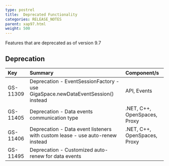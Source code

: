 ```yaml
---
type: postrel
title:  Deprecated Functionality
categories: RELEASE_NOTES
parent: xap97.html
weight: 500
---
```



Features that are deprecated as of version 9.7

## Deprecation


|Key|Summary|Component/s|
|:--|:------|:----------|
| GS-11309 | Deprecation - EventSessionFactory - use GigaSpace.newDataEventSession() instead | API, Events |
| GS-11405 | Deprecation - Data events communication type | .NET, C++, OpenSpaces, Proxy |
| GS-11406 | Deprecation - Data event listeners with custom lease - use auto-renew instead | .NET, C++, OpenSpaces, Proxy |
| GS-11495 | Deprecation - Customized auto-renew for data events |  |
